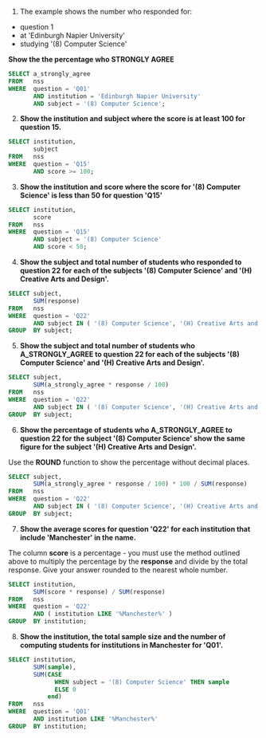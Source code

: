 1. The example shows the number who responded for:

- question 1
- at 'Edinburgh Napier University'
- studying '(8) Computer Science'

**Show the the percentage who STRONGLY AGREE**

```sql
SELECT a_strongly_agree
FROM   nss
WHERE  question = 'Q01'
       AND institution = 'Edinburgh Napier University'
       AND subject = '(8) Computer Science';
```

2. **Show the institution and subject where the score is at least 100 for question 15.**

```sql
SELECT institution,
       subject
FROM   nss
WHERE  question = 'Q15'
       AND score >= 100;
```

3. **Show the institution and score where the score for '(8) Computer Science' is less than 50 for question 'Q15'**

```sql
SELECT institution,
       score
FROM   nss
WHERE  question = 'Q15'
       AND subject = '(8) Computer Science'
       AND score < 50;
```

4. **Show the subject and total number of students who responded to question 22 for each of the subjects '(8) Computer Science' and '(H) Creative Arts and Design'.**

```sql
SELECT subject,
       SUM(response)
FROM   nss
WHERE  question = 'Q22'
       AND subject IN ( '(8) Computer Science', '(H) Creative Arts and Design' )
GROUP  BY subject;
```

5. **Show the subject and total number of students who A_STRONGLY_AGREE to question 22 for each of the subjects '(8) Computer Science' and '(H) Creative Arts and Design'.**

```sql
SELECT subject,
       SUM(a_strongly_agree * response / 100)
FROM   nss
WHERE  question = 'Q22'
       AND subject IN ( '(8) Computer Science', '(H) Creative Arts and Design' )
GROUP  BY subject;
```

6. **Show the percentage of students who A_STRONGLY_AGREE to question 22 for the subject '(8) Computer Science' show the same figure for the subject '(H) Creative Arts and Design'.**

Use the **ROUND** function to show the percentage without decimal places.

```sql
SELECT subject,
       SUM(a_strongly_agree * response / 100) * 100 / SUM(response)
FROM   nss
WHERE  question = 'Q22'
       AND subject IN ( '(8) Computer Science', '(H) Creative Arts and Design' )
GROUP  BY subject;
```

7. **Show the average scores for question 'Q22' for each institution that include 'Manchester' in the name.**

The column **score** is a percentage - you must use the method outlined above to multiply the percentage by the **response** and divide by the total response. Give your answer rounded to the nearest whole number.

```sql
SELECT institution,
       SUM(score * response) / SUM(response)
FROM   nss
WHERE  question = 'Q22'
       AND ( institution LIKE '%Manchester%' )
GROUP  BY institution;
```

8. **Show the institution, the total sample size and the number of computing students for institutions in Manchester for 'Q01'.**

```sql
SELECT institution,
       SUM(sample),
       SUM(CASE
             WHEN subject = '(8) Computer Science' THEN sample
             ELSE 0
           end)
FROM   nss
WHERE  question = 'Q01'
       AND institution LIKE '%Manchester%'
GROUP  BY institution;
```
